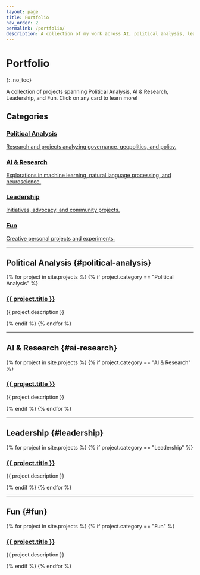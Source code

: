 ```yaml
---
layout: page
title: Portfolio
nav_order: 2
permalink: /portfolio/
description: A collection of my work across AI, political analysis, leadership, and more.
---
```


# Portfolio
{: .no_toc}

A collection of projects spanning Political Analysis, AI & Research, Leadership, and Fun. Click on any card to learn more!

## Categories

<div class="portfolio-grid">
    <a href="#political-analysis" class="category-card">
        <h3>Political Analysis</h3>
        <p>Research and projects analyzing governance, geopolitics, and policy.</p>
    </a>
    <a href="#ai-research" class="category-card">
        <h3>AI & Research</h3>
        <p>Explorations in machine learning, natural language processing, and neuroscience.</p>
    </a>
    <a href="#leadership" class="category-card">
        <h3>Leadership</h3>
        <p>Initiatives, advocacy, and community projects.</p>
    </a>
    <a href="#fun" class="category-card">
        <h3>Fun</h3>
        <p>Creative personal projects and experiments.</p>
    </a>
</div>

---

## Political Analysis {#political-analysis}

{% for project in site.projects %}
{% if project.category == "Political Analysis" %}
<div class="project-card">
    <h3><a href="{{ project.url }}">{{ project.title }}</a></h3>
    <p>{{ project.description }}</p>
</div>
{% endif %}
{% endfor %}

---

## AI & Research {#ai-research}

{% for project in site.projects %}
{% if project.category == "AI & Research" %}
<div class="project-card">
    <h3><a href="{{ project.url }}">{{ project.title }}</a></h3>
    <p>{{ project.description }}</p>
</div>
{% endif %}
{% endfor %}

---

## Leadership {#leadership}

{% for project in site.projects %}
{% if project.category == "Leadership" %}
<div class="project-card">
    <h3><a href="{{ project.url }}">{{ project.title }}</a></h3>
    <p>{{ project.description }}</p>
</div>
{% endif %}
{% endfor %}

---

## Fun {#fun}

{% for project in site.projects %}
{% if project.category == "Fun" %}
<div class="project-card">
    <h3><a href="{{ project.url }}">{{ project.title }}</a></h3>
    <p>{{ project.description }}</p>
</div>
{% endif %}
{% endfor %}
